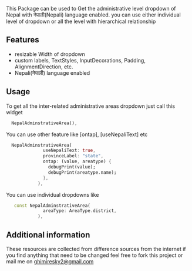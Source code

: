 This Package can be used to Get the administrative level dropdown of Nepal with नेपाली(Nepali) language enabled. you can use either individual level of dropdown or all the level with hierarchical relationship

## Features

- resizable Width of dropdown
- custom labels, TextStyles, InputDecorations, Padding, AlignmentDirection, etc.
- Nepali(नेपाली) language enabled


## Usage
To get all the inter-related administrative areas dropdown just call this widget
```dart
  NepalAdminstrativeArea(),
```
You can use other feature like [ontap], [useNepaliText] etc
```dart
  NepalAdminstrativeArea(
              useNepaliText: true,
              provinceLabel: "state",
              ontap: (value, areatype) {
                debugPrint(value);
                debugPrint(areatype.name);
              },
            ),
```
You can use individual dropdowns like
```dart
   const NepalAdminstrativeArea(
              areaType: AreaType.district,
            ),
```

## Additional information
These resources are collected from difference sources from the internet if you find anything that need to be changed feel free to fork this project or mail me on ghimiresky2@gmail.com
